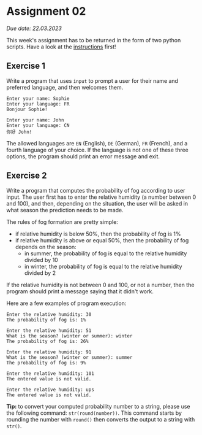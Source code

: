 # Assignment 02

*Due date: 22.03.2023*

This week's assignment has to be returned in the form of two python scripts. Have a look at the [instructions](../assignments) first!

## Exercise 1 

Write a program that uses `input` to prompt a user for their name and preferred language, and then welcomes them. 

```none
Enter your name: Sophie
Enter your language: FR
Bonjour Sophie!
```

```none
Enter your name: John
Enter your language: CN
你好 John!
```

The allowed languages are `EN` (English), `DE` (German), `FR` (French), and a fourth language of your choice. 
If the language is not one of these three options, the program should print an error message and exit.


## Exercise 2 

Write a program that computes the probability of fog according to user input. The user first has to
enter the relative humidity (a number between 0 and 100), and then, depending on the situation,
the user will be asked in what season the prediction needs to be made.

The rules of fog formation are pretty simple:
- if relative humidity is below 50%, then the probability of fog is 1%
- if relative humidity is above or equal 50%, then the probability of fog depends on the season:
    - in summer, the probability of fog is equal to the relative humidity divided by 10
    - in winter, the probability of fog is equal to the relative humidity divided by 2

If the relative humidity is not between 0 and 100, or not a number, then the program should print a message saying that it didn't work.

Here are a few examples of program execution:

```none
Enter the relative humidity: 30
The probability of fog is: 1%
```

```none
Enter the relative humidity: 51
What is the season? (winter or summer): winter
The probability of fog is: 26%
```

```none
Enter the relative humidity: 91
What is the season? (winter or summer): summer
The probability of fog is: 9%
```

```none
Enter the relative humidity: 101
The entered value is not valid.
```

```none
Enter the relative humidity: ups
The entered value is not valid.
```

**Tip:** to convert your computed probability number to a string, please use the following command: `str(round(number))`. 
This command starts by rounding the number with `round()` then converts the output to a string with `str()`.
